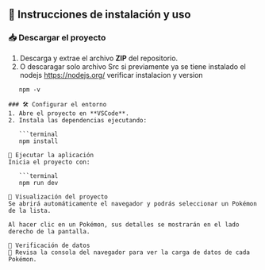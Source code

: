 ## 📝 Instrucciones de instalación y uso

### 📥 Descargar el proyecto
1. Descarga y extrae el archivo **ZIP** del repositorio.
2. O descaragar solo archivo Src si previamente ya se tiene instalado el nodejs  https://nodejs.org/ verificar instalacion y version    
```terminal
   npm -v

### 🛠️ Configurar el entorno
1. Abre el proyecto en **VSCode**.
2. Instala las dependencias ejecutando:

   ```terminal
   npm install
   
🚀 Ejecutar la aplicación
Inicia el proyecto con:

   ```terminal
   npm run dev

👀 Visualización del proyecto
Se abrirá automáticamente el navegador y podrás seleccionar un Pokémon de la lista.

Al hacer clic en un Pokémon, sus detalles se mostrarán en el lado derecho de la pantalla.

🧐 Verificación de datos
📌 Revisa la consola del navegador para ver la carga de datos de cada Pokémon.



